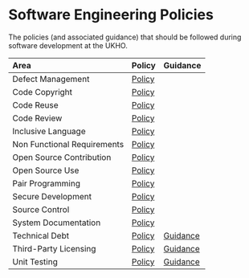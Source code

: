 # Software Engineering Policies

The policies (and associated guidance) that should be followed during software development at the UKHO.

| Area | Policy | Guidance |
| :--- | :--- | :--- |
| Defect Management | [Policy](DefectManagement/DefectManagementPolicy.md) | |
| Code Copyright | [Policy](CodeCopyright/CodeCopyrightPolicy.md) | |
| Code Reuse | [Policy](CodeReuse/CodeReusePolicy.md) | |
| Code Review | [Policy](CodeReview/CodeReviewPolicy.md) | |
| Inclusive Language | [Policy](InclusiveLanguage/InclusiveLanguagePolicy.md) | |
| Non Functional Requirements | [Policy](NFRs/NFRPolicy.md) | |
| Open Source Contribution | [Policy](OpenSourceContribution/OpenSourceContributionPolicy.md) | |
| Open Source Use | [Policy](OpenSourceUse/OpenSourceUsePolicy.md) | |
| Pair Programming | [Policy](PairProgramming/PairProgrammingPolicy.md) | |
| Secure Development | [Policy](SecureDevelopment/SecureDevelopmentPolicy.md) | |
| Source Control | [Policy](SourceControl/SourceControlPolicy.md) | |
| System Documentation | [Policy](SystemDocumentation/SystemDocumentationPolicy.md) | |
| Technical Debt | [Policy](TechnicalDebt/TechnicalDebtPolicy.md) | [Guidance](TechnicalDebt/TechnicalDebtGuidance.md) |
| Third-Party Licensing | [Policy](ThirdPartyLicensing/ThirdPartyLicensingPolicy.md) | [Guidance](ThirdPartyLicensing/ThirdPartyLicensingGuidance.md) |
| Unit Testing | [Policy](UnitTesting/UnitTestingPolicy.md) | [Guidance](UnitTesting/UnitTestingGuidance.md) |
